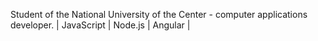 Student of the National University of the Center - computer applications developer.
| JavaScript | Node.js | Angular |
